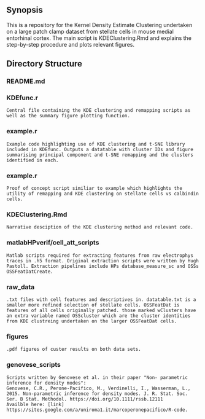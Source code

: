 ## Synopsis
This is a repository for the Kernel Density Estimate Clustering undertaken on a large patch clamp dataset from stellate cells in mouse medial entorhinal cortex. The main script is KDEClustering.Rmd and explains the step-by-step procedure and plots relevant figures.

## Directory Structure

### README.md

### KDEfunc.r
	Central file containing the KDE clustering and remapping scripts as well as the summary figure plotting function.

### example.r
	Example code highlighting use of KDE clustering and t-SNE library included in KDEfunc. Outputs a datatable with cluster IDs and figure summarising principal component and t-SNE remapping and the clusters identified in each.
	
### example.r
	Proof of concept script similiar to example which highlights the utility of remapping and KDE clustering on stellate cells vs calbindin cells.
	
### KDEClustering.Rmd
	Narrative desciption of the KDE clustering method and relevant code.
	
### matlabHPverif/cell_att_scripts
	Matlab scripts required for extracting features from raw electrophys traces in .h5 format. Original extraction scripts were written by Hugh Pastoll. Extraction pipelines include HPs database_measure_sc and OSSs OSSFeatDatCreate.
	
### raw_data
	.txt files with cell features and descriptives in. datatable.txt is a smaller more refined selection of stellate cells. OSSFeatDat is features of all cells originally patched. those marked wClusters have an extra variable named OSScluster which are the cluster identities from KDE clustreing undertaken on the larger OSSFeatDat cells.
### figures
	.pdf figures of custer results on both data sets.
### genovese_scripts
	Scripts written by Genovese et al. in their paper "Non-	parametric inference for density modes":
	Genovese, C.R., Perone-Pacifico, M., Verdinelli, I., Wasserman, L., 2015. Non-parametric inference for density modes. J. R. Stat. Soc. Ser. B Stat. Methodol. https://doi.org/10.1111/rssb.12111
	Availble here: [link] https://sites.google.com/a/uniroma1.it/marcoperonepacifico/R-code.
